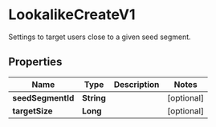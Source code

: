 

# LookalikeCreateV1

Settings to target users close to a given seed segment.

## Properties

| Name | Type | Description | Notes |
|------------ | ------------- | ------------- | -------------|
|**seedSegmentId** | **String** |  |  [optional] |
|**targetSize** | **Long** |  |  [optional] |



